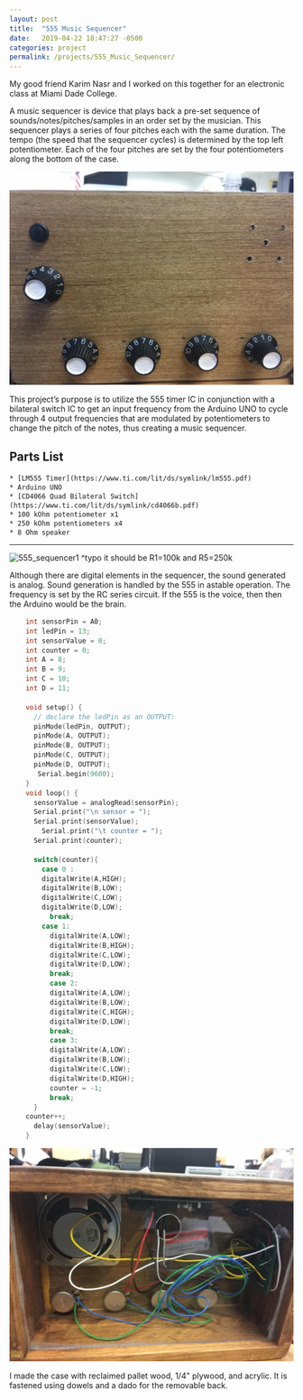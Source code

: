 ```yaml
---
layout: post
title:  "555 Music Sequencer"
date:   2019-04-22 18:47:27 -0500
categories: project
permalink: /projects/555_Music_Sequencer/
---
```


My good friend Karim Nasr and I worked on this together for an electronic class at Miami Dade College.  

A music sequencer is device that plays back a pre-set sequence of sounds/notes/pitches/samples in an order set by the musician.  This sequencer plays a series of four pitches each with the same duration.  The tempo (the speed that the sequencer cycles) is determined by the top left potentiometer.  Each of the four pitches are set by the four potentiometers along the bottom of the case.  

![555_sequencer2](/img/555_music_sequencer2.jpeg)

This project’s purpose is to utilize the 555 timer IC in conjunction with a bilateral switch IC to get an input frequency from the Arduino UNO to cycle through 4 output frequencies that are modulated by potentiometers to change the pitch of the notes, thus creating a music sequencer.

## Parts List
    * [LM555 Timer](https://www.ti.com/lit/ds/symlink/lm555.pdf)
    * Arduino UNO
    * [CD4066 Quad Bilateral Switch](https://www.ti.com/lit/ds/symlink/cd4066b.pdf)
    * 100 kOhm potentiometer x1
    * 250 kOhm potentiometers x4
    * 8 Ohm speaker
---

![555_sequencer1](/img/555_music_sequencer1.jpeg)
    ^typo it should be R1=100k and R5=250k

Although there are digital elements in the sequencer, the sound generated is analog.  Sound generation is handled by the 555 in astable operation.  The frequency is set by the RC series circuit.  If the 555 is the voice, then then the Arduino would be the brain.  

```c
    int sensorPin = A0;
    int ledPin = 13;
    int sensorValue = 0;
    int counter = 0;
    int A = 8;
    int B = 9;
    int C = 10;
    int D = 11;

    void setup() {
      // declare the ledPin as an OUTPUT:
      pinMode(ledPin, OUTPUT);
      pinMode(A, OUTPUT);
      pinMode(B, OUTPUT);
      pinMode(C, OUTPUT);
      pinMode(D, OUTPUT);
       Serial.begin(9600);
    }
    void loop() {
      sensorValue = analogRead(sensorPin);
      Serial.print("\n sensor = ");
      Serial.print(sensorValue);
        Serial.print("\t counter = ");
      Serial.print(counter);

      switch(counter){
        case 0 :
        digitalWrite(A,HIGH);
        digitalWrite(B,LOW);
        digitalWrite(C,LOW);
        digitalWrite(D,LOW);
          break;
        case 1:
          digitalWrite(A,LOW);
          digitalWrite(B,HIGH);
          digitalWrite(C,LOW);
          digitalWrite(D,LOW);
          break;
          case 2:
          digitalWrite(A,LOW);
          digitalWrite(B,LOW);
          digitalWrite(C,HIGH);
          digitalWrite(D,LOW);
          break;
          case 3:
          digitalWrite(A,LOW);
          digitalWrite(B,LOW);
          digitalWrite(C,LOW);
          digitalWrite(D,HIGH);
          counter = -1;
          break;
      }
    counter++;
      delay(sensorValue);
    }
```

![555_sequencer3](/img/555_music_sequencer3.jpeg)

I made the case with reclaimed pallet wood, 1/4" plywood, and acrylic.  It is fastened using dowels and a dado for the removable back.
